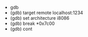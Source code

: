 - gdb
- (gdb) target remote localhost:1234
- (gdb) set architecture i8086
- (gdb) break *0x7c00
- (gdb) cont